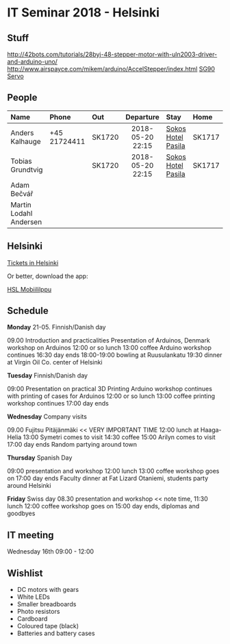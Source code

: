 # IT Seminar 2018 - Helsinki

## Stuff

http://42bots.com/tutorials/28byj-48-stepper-motor-with-uln2003-driver-and-arduino-uno/
http://www.airspayce.com/mikem/arduino/AccelStepper/index.html
[SG90 Servo](http://akizukidenshi.com/download/ds/towerpro/SG90.pdf)

## People
| Name                   | Phone        | Out    |    Departure     | Stay                                                                            | Home   |     Departure    |
| :--------------------- | :----------- | :----- | :--------------: | :------------------------------------------------------------------------------ | :----- | :--------------: |
| Anders Kalhauge        | +45 21724411 | SK1720 | 2018-05-20 22:15 | [Sokos Hotel Pasila](https://www.sokoshotels.fi/en/helsinki/sokos-hotel-pasila) | SK1717 | 2018-05-25 20:55 |
| Tobias Grundtvig       |              | SK1720 | 2018-05-20 22:15 | [Sokos Hotel Pasila](https://www.sokoshotels.fi/en/helsinki/sokos-hotel-pasila) | SK1717 | 2018-05-25 20:55 |
| Adam Bečvář            |||||||
| Martin Lodahl Andersen |||||||

## Helsinki

[Tickets in Helsinki](https://www.hsl.fi/en/tickets-and-fares/travel-card)

Or better, download the app:

[HSL Mobiililppu](https://www.hsl.fi/en/mobileticket)


## Schedule

**Monday** 21-05. Finnish/Danish day

09.00 Introduction and practicalities
Presentation of Arduinos, Denmark
workshop on Arduinos
12:00 or so lunch
13:00 coffee
Arduino workshop continues
16:30 day ends
18:00-19:00 bowling at Ruusulankatu
19:30 dinner at Virgin Oil Co. center of Helsinki

**Tuesday** Finnish/Danish day

09:00 Presentation on practical 3D Printing
Arduino workshop continues with printing of cases for Arduinos
12:00 or so lunch
13:00 coffee
printing workshop continues
17:00 day ends

**Wednesday** Company visits

09.00 Fujitsu Pitäjänmäki << VERY IMPORTANT TIME
12:00 lunch at Haaga-Helia
13:00 Symetri comes to visit
14:30 coffee
15:00 Arilyn comes to visit
17:00 day ends
Random partying around town

**Thursday** Spanish Day

09:00 presentation and workshop
12:00 lunch
13:00 coffee
workshop goes on
17:00 day ends
Faculty dinner at Fat Lizard Otaniemi, students party around Helsinki

**Friday** Swiss day
08.30 presentation and workshop << note time,
11:30 lunch
12:00 coffee
workshop goes on
15:00 day ends, diplomas and goodbyes

## IT meeting
Wednesday 16th 09:00 - 12:00

## Wishlist

* DC motors with gears
* White LEDs
* Smaller breadboards
* Photo resistors
* Cardboard
* Coloured tape (black)
* Batteries and battery cases

